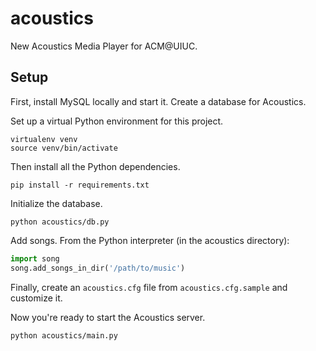 acoustics
=========

New Acoustics Media Player for ACM@UIUC.

Setup
-----

First, install MySQL locally and start it. Create a database for Acoustics.

Set up a virtual Python environment for this project.

    virtualenv venv
    source venv/bin/activate

Then install all the Python dependencies.

    pip install -r requirements.txt

Initialize the database.

    python acoustics/db.py

Add songs. From the Python interpreter (in the acoustics directory):

```python
import song
song.add_songs_in_dir('/path/to/music')
```

Finally, create an `acoustics.cfg` file from `acoustics.cfg.sample` and customize it.

Now you're ready to start the Acoustics server.

    python acoustics/main.py
